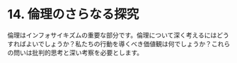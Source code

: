 # 14. 倫理のさらなる探究

倫理はインフォサイキズムの重要な部分です。倫理について深く考えるにはどうすればよいでしょうか？私たちの行動を導くべき価値観は何でしょうか？これらの問いは批判的思考と深い考察を必要とします。
